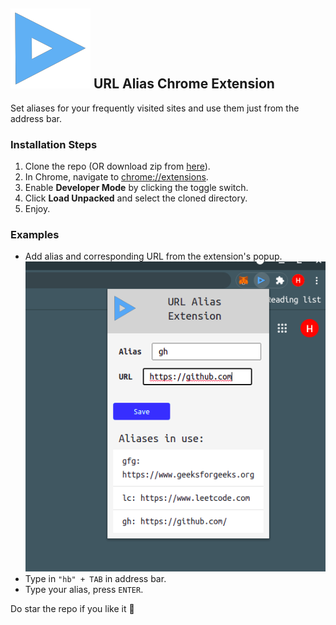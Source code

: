 ## ![logo](icons/logo128.png) URL Alias Chrome Extension

Set aliases for your frequently visited sites and use them just from the address bar.

### Installation Steps
1. Clone the repo (OR download zip from [here](https://github.com/hrishibawane/url-alias-chrome-extension/releases/download/1.0/alias_ext.zip)).
2. In Chrome, navigate to [chrome://extensions](chrome://extensions).
3. Enable **Developer Mode** by clicking the toggle switch.
4. Click **Load Unpacked** and select the cloned directory.
5. Enjoy.

### Examples
- Add alias and corresponding URL from the extension's popup.
![popup](screenshots/popup_img.png)
- Type in ```"hb" + TAB``` in address bar.
- Type your alias, press ```ENTER```.

Do star the repo if you like it :slightly_smiling_face:

